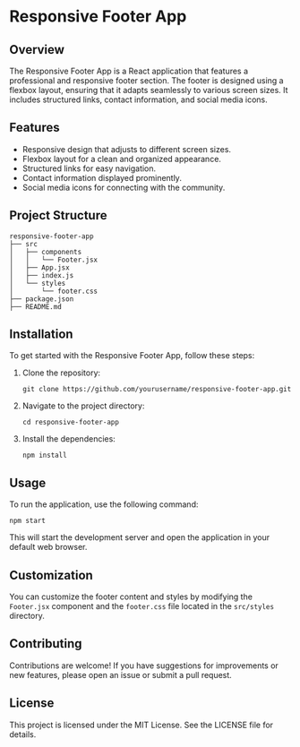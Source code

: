 # Responsive Footer App

## Overview
The Responsive Footer App is a React application that features a professional and responsive footer section. The footer is designed using a flexbox layout, ensuring that it adapts seamlessly to various screen sizes. It includes structured links, contact information, and social media icons.

## Features
- Responsive design that adjusts to different screen sizes.
- Flexbox layout for a clean and organized appearance.
- Structured links for easy navigation.
- Contact information displayed prominently.
- Social media icons for connecting with the community.

## Project Structure
```
responsive-footer-app
├── src
│   ├── components
│   │   └── Footer.jsx
│   ├── App.jsx
│   ├── index.js
│   └── styles
│       └── footer.css
├── package.json
├── README.md
```

## Installation
To get started with the Responsive Footer App, follow these steps:

1. Clone the repository:
   ```
   git clone https://github.com/yourusername/responsive-footer-app.git
   ```

2. Navigate to the project directory:
   ```
   cd responsive-footer-app
   ```

3. Install the dependencies:
   ```
   npm install
   ```

## Usage
To run the application, use the following command:
```
npm start
```
This will start the development server and open the application in your default web browser.

## Customization
You can customize the footer content and styles by modifying the `Footer.jsx` component and the `footer.css` file located in the `src/styles` directory.

## Contributing
Contributions are welcome! If you have suggestions for improvements or new features, please open an issue or submit a pull request.

## License
This project is licensed under the MIT License. See the LICENSE file for details.